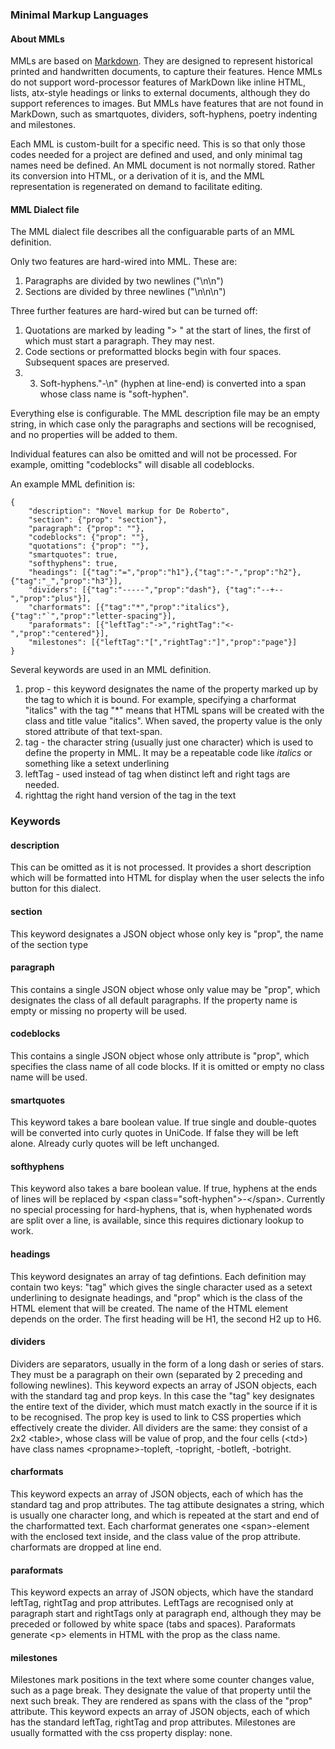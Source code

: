 ### Minimal Markup Languages
#### About MMLs

MMLs are based on [Markdown](http://daringfireball.net/projects/markdown/syntax). They are designed to represent historical printed and handwritten documents, to capture their features. Hence MMLs do not support word-processor features of MarkDown like inline HTML, lists, atx-style headings or links to external documents, although they do support references to images. But MMLs have features that are not found in MarkDown, such as smartquotes, dividers, soft-hyphens, poetry indenting and milestones. 

Each MML is custom-built for a specific need. This is so that only those codes needed for a project are defined and used, and only minimal tag names need be defined. An MML document is not normally stored. Rather its conversion into HTML, or a derivation of it is, and the MML representation is regenerated on demand to facilitate editing.

#### MML Dialect file
The MML dialect file describes all the configuarable parts of an MML definition.

Only two features are hard-wired into MML. These are:

1. Paragraphs are divided by two newlines ("\n\n")
2. Sections are divided by three newlines ("\n\n\n")

Three further features are hard-wired but can be turned off:

1. Quotations are marked by leading "> " at the start of lines, the first of which must start a paragraph. They may nest.
2. Code sections or preformatted blocks begin with four spaces. Subsequent spaces are preserved.
3. 3. Soft-hyphens."-\n" (hyphen at line-end) is converted into a span whose class name is "soft-hyphen".

Everything else is configurable. The MML description file may be an empty string, in which case only the paragraphs and sections will be recognised, and no properties will be added to them.

Individual features can also be omitted and will not be processed. For example, omitting "codeblocks" will disable all codeblocks. 

An example MML definition is:

    {
        "description": "Novel markup for De Roberto",
        "section": {"prop": "section"},
        "paragraph": {"prop": ""},
        "codeblocks": {"prop": ""},
        "quotations": {"prop": ""},
        "smartquotes": true,
        "softhyphens": true,
        "headings": [{"tag":"=","prop":"h1"},{"tag":"-","prop":"h2"},{"tag":"_","prop":"h3"}],
        "dividers": [{"tag":"-----","prop":"dash"}, {"tag":"--+--","prop":"plus"}],
        "charformats": [{"tag":"*","prop":"italics"},{"tag":"`","prop":"letter-spacing"}],
        "paraformats": [{"leftTag":"->","rightTag":"<-","prop":"centered"}],
        "milestones": [{"leftTag":"[","rightTag":"]","prop":"page"}]
    }

Several keywords are used in an MML definition. 

1. prop - this keyword designates the name of the property marked up by the tag to which it is bound. For example, specifying a charformat "italics" with the tag "*" means that HTML spans will be created with the class and title value "italics". When saved, the property value is the only stored attribute of that text-span.
2. tag - the character string (usually just one character) which is used to define the property in MML. It may be a repeatable code like *italics* or something like a setext underlining
3. leftTag - used instead of tag when distinct left and right tags are needed.
4. righttag the right hand version of the tag in the text

### Keywords
#### description
This can be omitted as it is not processed. It provides a short description which will be formatted into HTML for display when the user selects the info button for this dialect.

#### section
This keyword designates a JSON object whose only key is "prop", the name of the section type

#### paragraph
This contains a single JSON object whose only value may be "prop", which designates the class of all default paragraphs. If the property name is empty or missing no property will be used.

#### codeblocks
This contains a single JSON object whose only attribute is "prop", which specifies the class name of all code blocks. If it is omitted or empty no class name will be used.

#### smartquotes
This keyword takes a bare boolean value. If true single and double-quotes will be converted into curly quotes in UniCode. If false they will be left alone. Already curly quotes will be left unchanged.

#### softhyphens
This keyword also takes a bare boolean value. If true, hyphens at the ends of lines will be replaced by &lt;span class="soft-hyphen"&gt;-&lt;/span&gt;. Currently no special processing for hard-hyphens, that is, when hyphenated words are split over a line, is available, since this requires dictionary lookup to work.

#### headings
This keyword designates an array of tag defintions. Each definition may contain two keys: "tag" which gives the single character used as a setext underlining to designate headings, and "prop" which is the class of the HTML element that will be created. The name of the HTML element depends on the order. The first heading will be H1, the second H2 up to H6.

#### dividers
Dividers are separators, usually in the form of a long dash or series of stars. They must be a paragraph on their own (separated by 2 preceding and following newlines). This keyword expects an array of JSON objects, each with the standard tag and prop keys. In this case the "tag" key designates the entire text of the divider, which must match exactly in the source if it is to be recognised. The prop key is used to link to CSS properties which effectively create the divider. All dividers are the same: they consist of a 2x2 &lt;table&gt;, whose class will be value of prop, and the four cells (&lt;td&gt;) have class names &lt;propname&gt;-topleft, -topright, -botleft, -botright.

#### charformats
This keyword expects an array of JSON objects, each of which has the standard tag and prop attributes. The tag attibute designates a string, which is usually one character long, and which is repeated at the start and end of the charformatted  text. Each charformat generates one &lt;span&gt;-element with the enclosed text inside, and the class value of the prop attribute. charformats are dropped at line end.

#### paraformats
This keyword expects an array of JSON objects, which have the standard leftTag, rightTag and prop attributes. LeftTags are recognised only at paragraph start and rightTags only at paragraph end, although they may be preceded or followed by white space (tabs and spaces). Paraformats generate &lt;p&gt; elements in HTML with the prop as the class name.

#### milestones
Milestones mark positions in the text where some counter changes value, such as a page break. They designate the value of that property until the next such break. They are rendered as spans with the class of the "prop" attribute. This keyword expects an array of JSON objects, each of which has the standard leftTag, rightTag and prop attributes. Milestones are usually formatted with the css property display: none.

